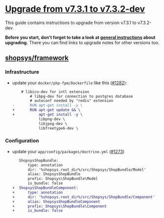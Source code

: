 # [Upgrade from v7.3.1 to v7.3.2-dev](https://github.com/shopsys/shopsys/compare/v7.3.1...7.3)

This guide contains instructions to upgrade from version v7.3.1 to v7.3.2-dev.

**Before you start, don't forget to take a look at [general instructions](/UPGRADE.md) about upgrading.**
There you can find links to upgrade notes for other versions too.

## [shopsys/framework]

### Infrastructure
- update your `docker/php-fpm/Dockerfile` like this ([#1282](https://github.com/shopsys/shopsys/pull/1282)):
    ```diff
        # libicu-dev for intl extension
            # libpg-dev for connection to postgres database
            # autoconf needed by "redis" extension
    -       RUN apt-get install -y \
    +       RUN apt-get update && \
    +           apt-get install -y \
                libpng-dev \
                libjpeg-dev \
                libfreetype6-dev \
    ```

### Configuration
- update your `app/config/packages/doctrine.yml` ([#1273](https://github.com/shopsys/shopsys/pull/1273))
    ```diff
       ShopsysShopBundle:
           type: annotation
           dir: '%shopsys.root_dir%/src/Shopsys/ShopBundle/Model'
           alias: ShopsysShopBundle
           prefix: Shopsys\ShopBundle\Model
           is_bundle: false
    +  ShopsysShopBundleComponent:
    +      type: annotation
    +      dir: '%shopsys.root_dir%/src/Shopsys/ShopBundle/Component'
    +      alias: ShopsysShopBundleComponent
    +      prefix: Shopsys\ShopBundle\Component
    +      is_bundle: false
    ```

[shopsys/framework]: https://github.com/shopsys/framework